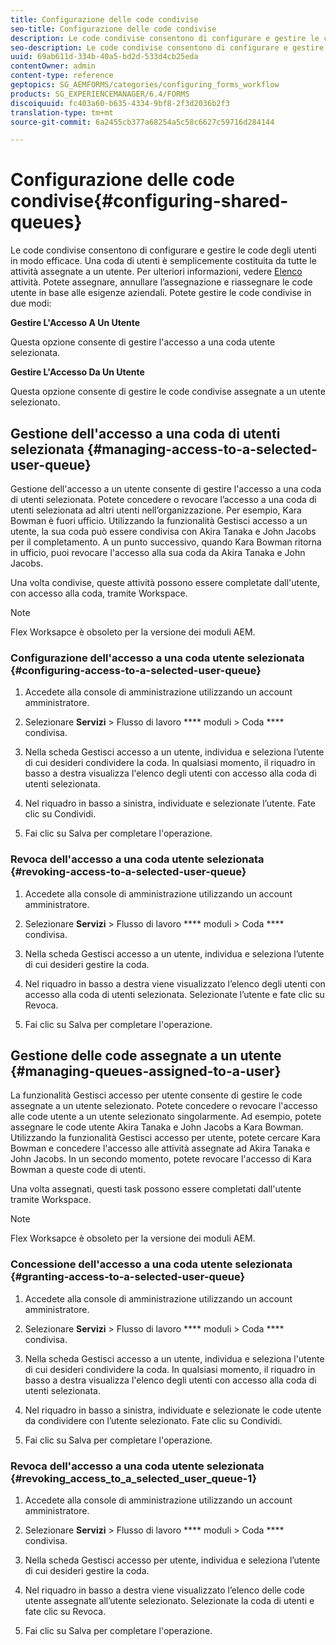 ```yaml
---
title: Configurazione delle code condivise
seo-title: Configurazione delle code condivise
description: Le code condivise consentono di configurare e gestire le code degli utenti in modo efficace. Scoprite come configurare le code condivise.
seo-description: Le code condivise consentono di configurare e gestire le code degli utenti in modo efficace. Scoprite come configurare le code condivise.
uuid: 69ab611d-334b-40a5-bd2d-533d4cb25eda
contentOwner: admin
content-type: reference
geptopics: SG_AEMFORMS/categories/configuring_forms_workflow
products: SG_EXPERIENCEMANAGER/6.4/FORMS
discoiquuid: fc403a60-b635-4334-9bf8-2f3d2036b2f3
translation-type: tm+mt
source-git-commit: 6a2455cb377a68254a5c58c6627c59716d284144

---
```



# Configurazione delle code condivise{#configuring-shared-queues}

Le code condivise consentono di configurare e gestire le code degli utenti in modo efficace. Una coda di utenti è semplicemente costituita da tutte le attività assegnate a un utente. Per ulteriori informazioni, vedere [Elenco](https://help.adobe.com/en_US/livecycle/11.0/WorkspaceHelp/WS92d06802c76abadb-2b6ab502126beb6ba2f-7ffc.2.html) attività. Potete assegnare, annullare l’assegnazione e riassegnare le code utente in base alle esigenze aziendali. Potete gestire le code condivise in due modi:

**Gestire L&#39;Accesso A Un Utente**

Questa opzione consente di gestire l&#39;accesso a una coda utente selezionata.

**Gestire L&#39;Accesso Da Un Utente**

Questa opzione consente di gestire le code condivise assegnate a un utente selezionato.

## Gestione dell&#39;accesso a una coda di utenti selezionata {#managing-access-to-a-selected-user-queue}

Gestione dell&#39;accesso a un utente consente di gestire l&#39;accesso a una coda di utenti selezionata. Potete concedere o revocare l’accesso a una coda di utenti selezionata ad altri utenti nell’organizzazione. Per esempio, Kara Bowman è fuori ufficio. Utilizzando la funzionalità Gestisci accesso a un utente, la sua coda può essere condivisa con Akira Tanaka e John Jacobs per il completamento. A un punto successivo, quando Kara Bowman ritorna in ufficio, puoi revocare l&#39;accesso alla sua coda da Akira Tanaka e John Jacobs.

Una volta condivise, queste attività possono essere completate dall&#39;utente, con accesso alla coda, tramite Workspace.

>[!NOTE]
>
>Flex Worksapce è obsoleto per la versione dei moduli AEM.

### Configurazione dell&#39;accesso a una coda utente selezionata {#configuring-access-to-a-selected-user-queue}

1. Accedete alla console di amministrazione utilizzando un account amministratore.
1. Selezionare **Servizi** > Flusso di lavoro **** moduli > Coda **** condivisa.

1. Nella scheda Gestisci accesso a un utente, individua e seleziona l’utente di cui desideri condividere la coda. In qualsiasi momento, il riquadro in basso a destra visualizza l&#39;elenco degli utenti con accesso alla coda di utenti selezionata.
1. Nel riquadro in basso a sinistra, individuate e selezionate l’utente. Fate clic su Condividi.
1. Fai clic su Salva per completare l&#39;operazione.

### Revoca dell&#39;accesso a una coda utente selezionata {#revoking-access-to-a-selected-user-queue}

1. Accedete alla console di amministrazione utilizzando un account amministratore.
1. Selezionare **Servizi** > Flusso di lavoro **** moduli > Coda **** condivisa.

1. Nella scheda Gestisci accesso a un utente, individua e seleziona l’utente di cui desideri gestire la coda.
1. Nel riquadro in basso a destra viene visualizzato l’elenco degli utenti con accesso alla coda di utenti selezionata. Selezionate l’utente e fate clic su Revoca.
1. Fai clic su Salva per completare l&#39;operazione.

## Gestione delle code assegnate a un utente {#managing-queues-assigned-to-a-user}

La funzionalità Gestisci accesso per utente consente di gestire le code assegnate a un utente selezionato. Potete concedere o revocare l&#39;accesso alle code utente a un utente selezionato singolarmente. Ad esempio, potete assegnare le code utente Akira Tanaka e John Jacobs a Kara Bowman. Utilizzando la funzionalità Gestisci accesso per utente, potete cercare Kara Bowman e concedere l&#39;accesso alle attività assegnate ad Akira Tanaka e John Jacobs. In un secondo momento, potete revocare l&#39;accesso di Kara Bowman a queste code di utenti.

Una volta assegnati, questi task possono essere completati dall&#39;utente tramite Workspace.

>[!NOTE]
>
>Flex Worksapce è obsoleto per la versione dei moduli AEM.

### Concessione dell&#39;accesso a una coda utente selezionata {#granting-access-to-a-selected-user-queue}

1. Accedete alla console di amministrazione utilizzando un account amministratore.
1. Selezionare **Servizi** > Flusso di lavoro **** moduli > Coda **** condivisa.

1. Nella scheda Gestisci accesso a un utente, individua e seleziona l&#39;utente di cui desideri condividere la coda. In qualsiasi momento, il riquadro in basso a destra visualizza l&#39;elenco degli utenti con accesso alla coda di utenti selezionata.
1. Nel riquadro in basso a sinistra, individuate e selezionate le code utente da condividere con l’utente selezionato. Fate clic su Condividi.
1. Fai clic su Salva per completare l&#39;operazione.

### Revoca dell&#39;accesso a una coda utente selezionata {#revoking_access_to_a_selected_user_queue-1}

1. Accedete alla console di amministrazione utilizzando un account amministratore.
1. Selezionare **Servizi** > Flusso di lavoro **** moduli > Coda **** condivisa.

1. Nella scheda Gestisci accesso per utente, individua e seleziona l’utente di cui desideri gestire la coda.
1. Nel riquadro in basso a destra viene visualizzato l’elenco delle code utente assegnate all’utente selezionato. Selezionate la coda di utenti e fate clic su Revoca.
1. Fai clic su Salva per completare l&#39;operazione.

